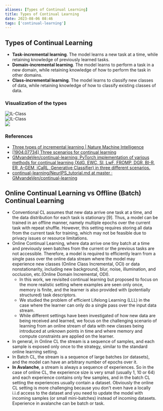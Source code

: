 ```yaml
---
aliases: [Types of Continual Learning]
title: Types of Continual Learning
date: 2023-08-06 08:46
tags: ['continual-learning']
---
```


## Types of Continual Learning

- **Task-incremental learning**. The model learns a new task at a time, while retaining knowledge of previously learned tasks.
- **Domain-incremental learning**. The model learns to perform a task in a new domain, while retaining knowledge of how to perform the task in other domains.
- **Class-incremental learning**. The model learns to classify new classes of data, while retaining knowledge of how to classify existing classes of data.

### Visualization of the types

![IL-Class](https://i.vgy.me/OrF7VR.png)  
![IL-Class](https://i.vgy.me/CAmxJ0.png)  
![](https://github.com/GMvandeVen/continual-learning/raw/master/figures/splitMNIST_schematic.png)

### References

- [Three types of incremental learning | Nature Machine Intelligence](https://www.nature.com/articles/s42256-022-00568-3)  
- [[1904.07734] Three scenarios for continual learning](https://arxiv.org/abs/1904.07734)
- [GMvandeVen/continual-learning: PyTorch implementation of various methods for continual learning (XdG, EWC, SI, LwF, FROMP, DGR, BI-R, ER, A-GEM, iCaRL, Generative Classifier) in three different scenarios.](https://github.com/GMvandeVen/continual-learning)
- [continual-learning/NeurIPS\_tutorial.md at master · GMvandeVen/continual-learning](https://github.com/GMvandeVen/continual-learning/blob/master/NeurIPS_tutorial.md)


## Online Continual Learning vs Offline (Batch) Continual Learning

- Conventional CL assumes that new data arrive one task at a time, and the data distribution for each task is stationary [9]. Thus, a model can be trained in an offline manner, namely multiple epochs over the current task with repeat shuffle. However, this setting requires storing all data from the current task for training, which may not be feasible due to privacy issues or resource limitations.
- Online Continual Learning, where data arrive one tiny batch at a time and previously seen batches from the current or the previous tasks are not accessible. Therefore, a model is required to efficiently learn from a single pass over the online data stream where the model may experience new classes (Online Class Incremental, OCI) or data nonstationarity, including new background, blur, noise, illumination, and occlusion, etc.(Online Domain Incremental, ODI).  
  - In this work, we revisited continual learning but proposed to focus on the more realistic setting where examples are seen only once, memory is finite, and the learner is also provided with (potentially structured) task descriptors.
  - We studied the problem of efficient Lifelong Learning (LLL) in the case where the learner can only do a single pass over the input data stream.
  - While different settings have been investigated of how new data are being received and learned, we focus on the challenging scenario of learning from an online stream of data with new classes being introduced at unknown points in time and where memory and compute constraints are applied on the learner.
- In general, in Online CL the stream is a sequence of samples, and each sample is exposed only once to the strategy, similar to the standard online learning setting.  
- In Batch CL, the stream is a sequence of large batches (or datasets), and the model can have an arbitrary number of epochs over it.  
- **In Avalanche**, a stream is always a sequence of experiences. So in the case of online CL, the experience size is very small (usually 1, 10 or 64) and each experience contains only few samples, and in the batch CL setting the experiences usually contain a dataset. Obviously the online CL setting is more challenging because you don't even have a locally i.i.d access to the dataset and you need to update the model with incoming samples (or small mini-batches) instead of incoming datasets. Experience in avalanche can be batch or task.
